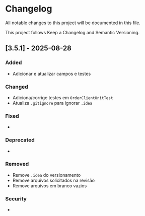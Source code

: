 # Changelog

All notable changes to this project will be documented in this file.

This project follows Keep a Changelog and Semantic Versioning.

## [3.5.1] - 2025-08-28
### Added
- Adicionar e atualizar campos e testes

### Changed
- Adiciona/corrige testes em `OrderClientUnitTest`
- Atualiza `.gitignore` para ignorar `.idea`

### Fixed
-

### Deprecated
-

### Removed
- Remove `.idea` do versionamento
- Remove arquivos solicitados na revisão
- Remove arquivos em branco vazios

### Security
-

<!-- When releasing, duplicate the block below replacing X.Y.Z and date -->
<!-- Example: ## [3.6.0] - 2025-08-27 -->

 


